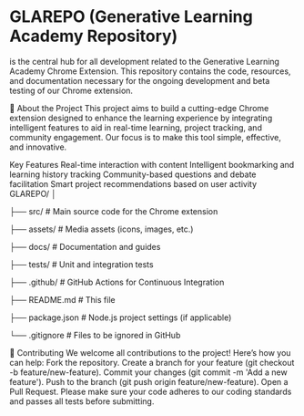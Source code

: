 
# GLAREPO (Generative Learning Academy Repository) 

is the central hub for all development related to the Generative Learning Academy Chrome Extension. This repository contains the code, resources, and documentation necessary for the ongoing development and beta testing of our Chrome extension.

🚀 About the Project This project aims to build a cutting-edge Chrome extension designed to enhance the learning experience by integrating intelligent features to aid in real-time learning, project tracking, and community engagement. Our focus is to make this tool simple, effective, and innovative.

Key Features Real-time interaction with content Intelligent bookmarking and learning history tracking Community-based questions and debate facilitation Smart project recommendations based on user activity
GLAREPO/ │ 

├── src/ # Main source code for the Chrome extension

├── assets/ # Media assets (icons, images, etc.)

├── docs/ # Documentation and guides

├── tests/ # Unit and integration tests

├── .github/ # GitHub Actions for Continuous Integration

├── README.md # This file

├── package.json # Node.js project settings (if applicable)

└── .gitignore # Files to be ignored in GitHub


👥 Contributing We welcome all contributions to the project! Here’s how you can help:
Fork the repository. Create a branch for your feature (git checkout -b feature/new-feature). Commit your changes (git commit -m 'Add a new feature'). Push to the branch (git push origin feature/new-feature). Open a Pull Request. Please make sure your code adheres to our coding standards and passes all tests before submitting.



